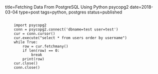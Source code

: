 title=Fetching Data From PostgreSQL Using Python psycopg2
date=2018-03-04
type=post
tags=python, postgres
status=published
~~~~~~

    import psycopg2
    conn = psycopg2.connect('dbname=test user=test')
    cur = conn.cursor()
    cur.execute("select * from users order by username")
    while True:
        row = cur.fetchmany()
        if len(row) == 0:
            break
        print(row)
    cur.close()
    conn.close()
